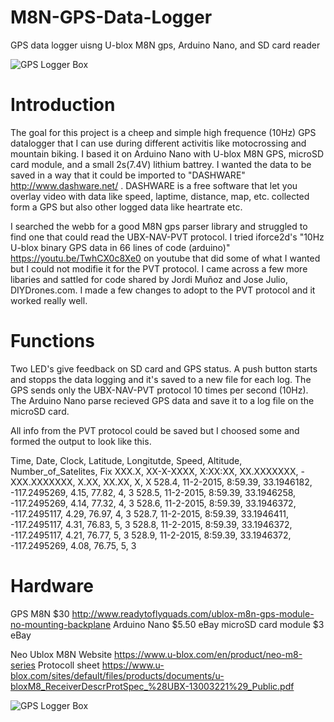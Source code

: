 # M8N-GPS-Data-Logger
GPS data logger uisng U-blox M8N gps, Arduino Nano, and SD card reader

<img alt="GPS Logger Box" src="https://raw.githubusercontent.com/anderssonemil/M8N-GPS-Data-Logger/master/GPS%20Logger%20Box.jpg">


# Introduction
The goal for this project is a cheep and simple high frequence (10Hz) GPS datalogger that I can use during different activitis like motocrossing and mountain biking. I based it on Arduino Nano with U-blox M8N GPS, microSD card module, and a small 2s(7.4V) lithium battrey.
I wanted the data to be saved in a way that it could be imported to "DASHWARE"  http://www.dashware.net/ . DASHWARE is a free software that let you overlay video with data like speed, laptime, distance, map, etc. collected form a GPS but also other logged data like heartrate etc.

I searched the webb for a good M8N gps parser library and struggled to find one that could read the UBX-NAV-PVT protocol. I tried iforce2d's "10Hz U-blox binary GPS data in 66 lines of code (arduino)" https://youtu.be/TwhCX0c8Xe0  on youtube that did some of what I wanted but I could not  modifie it for the PVT protocol. I came across a few more libaries and sattled for code shared by Jordi Muñoz and Jose Julio, DIYDrones.com. I made a few changes to adopt to the PVT protocol and it worked really well.

# Functions
Two LED's give feedback on SD card and GPS status.
A push button starts and stopps the data logging and it's saved to a new file for each log.
The GPS sends only the UBX-NAV-PVT protocol 10 times per second (10Hz).
The Arduino Nano parse  recieved GPS data and save it to a log file on the microSD card.

All info from the PVT protocol could be saved but I choosed some and formed the output to look like this.

Time, Date, Clock, Latitude, Longitutde, Speed, Altitude, Number_of_Satelites, Fix
XXX.X, XX-X-XXXX, X:XX:XX, XX.XXXXXXX, -XXX.XXXXXXX, X.XX, XX.XX, X, X
528.4, 11-2-2015, 8:59.39, 33.1946182, -117.2495269, 4.15, 77.82, 4, 3
528.5, 11-2-2015, 8:59.39, 33.1946258, -117.2495269, 4.14, 77.32, 4, 3
528.6, 11-2-2015, 8:59.39, 33.1946372, -117.2495117, 4.29, 76.97, 4, 3
528.7, 11-2-2015, 8:59.39, 33.1946411, -117.2495117, 4.31, 76.83, 5, 3
528.8, 11-2-2015, 8:59.39, 33.1946372, -117.2495117, 4.21, 76.77, 5, 3
528.9, 11-2-2015, 8:59.39, 33.1946372, -117.2495269, 4.08, 76.75, 5, 3

# Hardware
GPS M8N $30 http://www.readytoflyquads.com/ublox-m8n-gps-module-no-mounting-backplane
Arduino Nano $5.50 eBay
microSD card module $3 eBay

Neo Ublox M8N
Website https://www.u-blox.com/en/product/neo-m8-series
Protocoll sheet https://www.u-blox.com/sites/default/files/products/documents/u-bloxM8_ReceiverDescrProtSpec_%28UBX-13003221%29_Public.pdf 

<img alt="GPS Logger Box" src="https://github.com/anderssonemil/M8N-GPS-Data-Logger/blob/master/GPS%20Logger%20Assembly.jpg">
